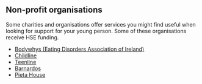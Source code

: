 ##  Non-profit organisations

Some charities and organisations offer services you might find useful when
looking for support for your young person. Some of these organisations receive
HSE funding.

  * [ Bodywhys (Eating Disorders Association of Ireland) ](https://www.bodywhys.ie/)
  * [ Childline ](https://www.childline.ie/)
  * [ Teenline ](https://www.ispcc.ie/teenline/)
  * [ Barnardos ](https://www.barnardos.ie/)
  * [ Pieta House ](https://www.pieta.ie/how-we-can-help/helpline/)
